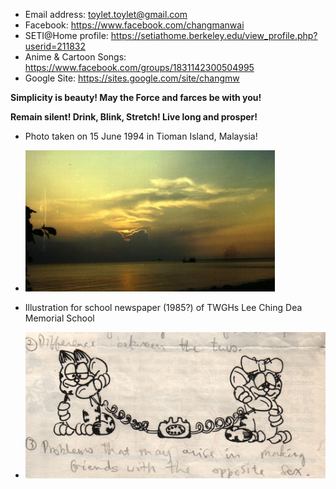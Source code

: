 * Email address: toylet.toylet@gmail.com
* Facebook: https://www.facebook.com/changmanwai
* SETI@Home profile: https://setiathome.berkeley.edu/view_profile.php?userid=211832
* Anime & Cartoon Songs: https://www.facebook.com/groups/1831142300504995
* Google Site: https://sites.google.com/site/changmw

**Simplicity is beauty! May the Force and farces be with you!**

**Remain silent! Drink, Blink, Stretch! Live long and prosper!**

* Photo taken on 15 June 1994 in Tioman Island, Malaysia!
 - ![Photo taken on 15 June 1994 in Tioman Island, Malaysia!)](19940615.jpg)

* Illustration for school newspaper (1985?) of TWGHs Lee Ching Dea Memorial School
 - ![Illustration for school newspaper (1985?) of TWGHs Lee Ching Dea Memorial School)](lcdmc.dating.jpg)

